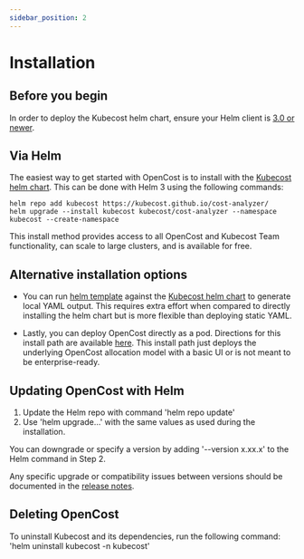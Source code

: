 ```yaml
---
sidebar_position: 2
---
```


# Installation

## Before you begin
In order to deploy the Kubecost helm chart, ensure your Helm client is [3.0 or newer](https://helm.sh/docs/intro/install/).

## Via Helm
The easiest way to get started with OpenCost is to install with the [Kubecost helm chart](https://github.com/kubecost/cost-analyzer-helm-chart/). This can be done with Helm 3 using the following commands:

```
helm repo add kubecost https://kubecost.github.io/cost-analyzer/
helm upgrade --install kubecost kubecost/cost-analyzer --namespace kubecost --create-namespace
```

This install method provides access to all OpenCost and Kubecost Team functionality, can scale to large clusters, and is available for free.

## Alternative installation options

- You can run [helm template](https://helm.sh/docs/helm/helm_template/) against the [Kubecost helm chart](https://github.com/kubecost/cost-analyzer-helm-chart/) to generate local YAML output. This requires extra effort when compared to directly installing the helm chart but is more flexible than deploying static YAML.

- Lastly, you can deploy OpenCost directly as a pod. Directions for this install path are available [here](https://github.com/kubecost/opencost/blob/master/deploying-as-a-pod.md). This install path just deploys the underlying OpenCost allocation model with a basic UI or is not meant to be enterprise-ready.

## Updating OpenCost with Helm
1. Update the Helm repo with command 'helm repo update'
2. Use 'helm upgrade…' with the same values as used during the installation.

You can downgrade or specify a version by adding '--version x.xx.x' to the Helm command in Step 2.

Any specific upgrade or compatibility issues between versions should be documented in the [release notes](https://github.com/opencost/opencost/releases).

## Deleting OpenCost
To uninstall Kubecost and its dependencies, run the following command:
'helm uninstall kubecost -n kubecost'


